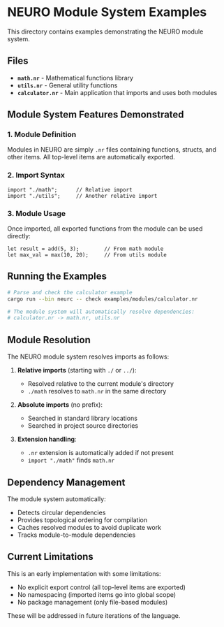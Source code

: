 # NEURO Module System Examples

This directory contains examples demonstrating the NEURO module system.

## Files

- **`math.nr`** - Mathematical functions library
- **`utils.nr`** - General utility functions
- **`calculator.nr`** - Main application that imports and uses both modules

## Module System Features Demonstrated

### 1. Module Definition
Modules in NEURO are simply `.nr` files containing functions, structs, and other items. All top-level items are automatically exported.

### 2. Import Syntax
```neuro
import "./math";      // Relative import
import "./utils";     // Another relative import
```

### 3. Module Usage
Once imported, all exported functions from the module can be used directly:

```neuro
let result = add(5, 3);        // From math module
let max_val = max(10, 20);     // From utils module
```

## Running the Examples

```bash
# Parse and check the calculator example
cargo run --bin neurc -- check examples/modules/calculator.nr

# The module system will automatically resolve dependencies:
# calculator.nr -> math.nr, utils.nr
```

## Module Resolution

The NEURO module system resolves imports as follows:

1. **Relative imports** (starting with `./` or `../`):
   - Resolved relative to the current module's directory
   - `./math` resolves to `math.nr` in the same directory

2. **Absolute imports** (no prefix):
   - Searched in standard library locations
   - Searched in project source directories

3. **Extension handling**:
   - `.nr` extension is automatically added if not present
   - `import "./math"` finds `math.nr`

## Dependency Management

The module system automatically:
- Detects circular dependencies
- Provides topological ordering for compilation
- Caches resolved modules to avoid duplicate work
- Tracks module-to-module dependencies

## Current Limitations

This is an early implementation with some limitations:
- No explicit export control (all top-level items are exported)
- No namespacing (imported items go into global scope)
- No package management (only file-based modules)

These will be addressed in future iterations of the language.